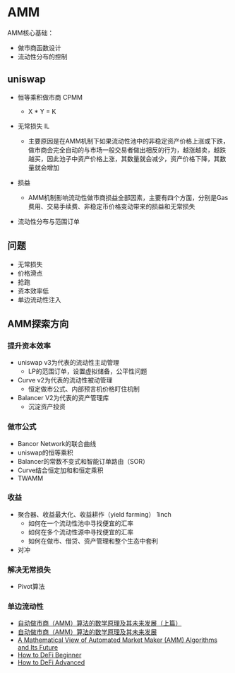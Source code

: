 # AMM

AMM核心基础：
* 做市商函数设计
* 流动性分布的控制

## uniswap

* 恒等乘积做市商 CPMM
    * X * Y = K

* 无常损失 IL
    * 主要原因是在AMM机制下如果流动性池中的非稳定资产价格上涨或下跌，做市商会完全自动的与市场一般交易者做出相反的行为，越涨越卖，越跌越买，因此池子中资产价格上涨，其数量就会减少，资产价格下降，其数量就会增加

* 损益
    * AMM机制影响流动性做市商损益全部因素，主要有四个方面，分别是Gas费用、交易手续费、非稳定币价格变动带来的损益和无常损失

* 流动性分布与范围订单

## 问题

* 无常损失
* 价格滑点
* 抢跑  
* 资本效率低
* 单边流动性注入

## AMM探索方向

### 提升资本效率
* uniswap v3为代表的流动性主动管理
    * LP的范围订单，设置虚拟储备，公平性问题  
* Curve v2为代表的流动性被动管理
    * 恒定做市公式、内部预言机价格盯住机制  
* Balancer V2为代表的资产管理库
    * 沉淀资产投资

### 做市公式
* Bancor Network的联合曲线
* uniswap的恒等乘积
* Balancer的常数不变式和智能订单路由（SOR）
* Curve结合恒定加和和恒定乘积
* TWAMM

### 收益
* 聚合器、收益最大化、收益耕作（yield farming） 1inch
    * 如何在一个流动性池中寻找便宜的汇率
    * 如何在多个流动性源中寻找便宜的汇率
    * 如何在做市、借贷、资产管理和整个生态中套利  
* 对冲

### 解决无常损失
* Pivot算法

### 单边流动性




* [自动做市商（AMM）算法的数学原理及其未来发展（上篇）](https://www.jinse.com/blockchain/1157635.html)
* [自动做市商（AMM）算法的数学原理及其未来发展](https://www.jinse.com/blockchain/1161282.html)
* [A Mathematical View of Automated Market Maker (AMM) Algorithms and Its Future](https://medium.com/anchordao-lab/automated-market-maker-amm-algorithms-and-its-future-f2d5e6cc624a)
* [How to DeFi Beginner](https://nigdaemon.gitbook.io/how-to-defi-beginnerv2/)
* [How to DeFi Advanced](https://nigdaemon.gitbook.io/how-to-defi-advanced-zhogn-wen-b/)